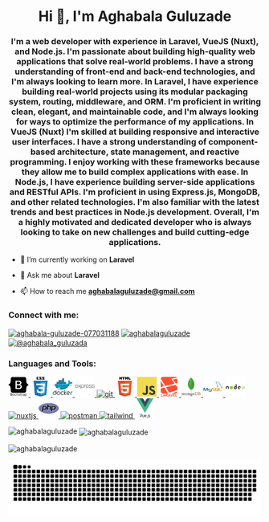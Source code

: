 <h1 align="center">Hi 👋, I'm Aghabala Guluzade</h1>
<h3 align="center">I'm a web developer with experience in Laravel, VueJS (Nuxt), and Node.js. I'm passionate about building high-quality web applications that solve real-world problems. I have a strong understanding of front-end and back-end technologies, and I'm always looking to learn more. In Laravel, I have experience building real-world projects using its modular packaging system, routing, middleware, and ORM. I'm proficient in writing clean, elegant, and maintainable code, and I'm always looking for ways to optimize the performance of my applications. In VueJS (Nuxt) I'm skilled at building responsive and interactive user interfaces. I have a strong understanding of component-based architecture, state management, and reactive programming. I enjoy working with these frameworks because they allow me to build complex applications with ease. In Node.js, I have experience building server-side applications and RESTful APIs. I'm proficient in using Express.js, MongoDB, and other related technologies. I'm also familiar with the latest trends and best practices in Node.js development. Overall, I'm a highly motivated and dedicated developer who is always looking to take on new challenges and build cutting-edge applications.</h3>

- 🔭 I’m currently working on **Laravel**

- 💬 Ask me about **Laravel**

- 📫 How to reach me **aghabalaguluzade@gmail.com**

<h3 align="left">Connect with me:</h3>
<p align="left">
<a href="https://linkedin.com/in/aghabala-guluzade-077031188" target="blank"><img align="center" src="https://raw.githubusercontent.com/rahuldkjain/github-profile-readme-generator/master/src/images/icons/Social/linked-in-alt.svg" alt="aghabala-guluzade-077031188" height="30" width="40" /></a>
<a href="https://codesandbox.com/aghabalaguluzade" target="blank"><img align="center" src="https://raw.githubusercontent.com/rahuldkjain/github-profile-readme-generator/master/src/images/icons/Social/codesandbox.svg" alt="aghabalaguluzade" height="30" width="40" /></a>
<a href="https://medium.com/@aghabala_guluzada" target="blank"><img align="center" src="https://raw.githubusercontent.com/rahuldkjain/github-profile-readme-generator/master/src/images/icons/Social/medium.svg" alt="@aghabala_guluzada" height="30" width="40" /></a>
</p>

<h3 align="left">Languages and Tools:</h3>

<p align="left"> <a href="https://getbootstrap.com" target="_blank" rel="noreferrer"> <img src="https://raw.githubusercontent.com/devicons/devicon/master/icons/bootstrap/bootstrap-plain-wordmark.svg" alt="bootstrap" width="40" height="40"/> </a> <a href="https://www.w3schools.com/css/" target="_blank" rel="noreferrer"> <img src="https://raw.githubusercontent.com/devicons/devicon/master/icons/css3/css3-original-wordmark.svg" alt="css3" width="40" height="40"/> </a> <a href="https://www.docker.com/" target="_blank" rel="noreferrer"> <img src="https://raw.githubusercontent.com/devicons/devicon/master/icons/docker/docker-original-wordmark.svg" alt="docker" width="40" height="40"/> </a> <a href="https://expressjs.com" target="_blank" rel="noreferrer"> <img src="https://raw.githubusercontent.com/devicons/devicon/master/icons/express/express-original-wordmark.svg" alt="express" width="40" height="40"/> </a> <a href="https://git-scm.com/" target="_blank" rel="noreferrer"> <img src="https://www.vectorlogo.zone/logos/git-scm/git-scm-icon.svg" alt="git" width="40" height="40"/> </a> <a href="https://www.w3.org/html/" target="_blank" rel="noreferrer"> <img src="https://raw.githubusercontent.com/devicons/devicon/master/icons/html5/html5-original-wordmark.svg" alt="html5" width="40" height="40"/> </a> <a href="https://developer.mozilla.org/en-US/docs/Web/JavaScript" target="_blank" rel="noreferrer"> <img src="https://raw.githubusercontent.com/devicons/devicon/master/icons/javascript/javascript-original.svg" alt="javascript" width="40" height="40"/> </a> <a href="https://laravel.com/" target="_blank" rel="noreferrer"> <img src="https://raw.githubusercontent.com/devicons/devicon/master/icons/laravel/laravel-plain-wordmark.svg" alt="laravel" width="40" height="40"/> </a> <a href="https://www.mongodb.com/" target="_blank" rel="noreferrer"> <img src="https://raw.githubusercontent.com/devicons/devicon/master/icons/mongodb/mongodb-original-wordmark.svg" alt="mongodb" width="40" height="40"/> </a> <a href="https://www.mysql.com/" target="_blank" rel="noreferrer"> <img src="https://raw.githubusercontent.com/devicons/devicon/master/icons/mysql/mysql-original-wordmark.svg" alt="mysql" width="40" height="40"/> </a> <a href="https://nodejs.org" target="_blank" rel="noreferrer"> <img src="https://raw.githubusercontent.com/devicons/devicon/master/icons/nodejs/nodejs-original-wordmark.svg" alt="nodejs" width="40" height="40"/> </a> <a href="https://nuxtjs.org/" target="_blank" rel="noreferrer"> <img src="https://www.vectorlogo.zone/logos/nuxtjs/nuxtjs-icon.svg" alt="nuxtjs" width="40" height="40"/> </a> <a href="https://www.php.net" target="_blank" rel="noreferrer"> <img src="https://raw.githubusercontent.com/devicons/devicon/master/icons/php/php-original.svg" alt="php" width="40" height="40"/> </a> <a href="https://postman.com" target="_blank" rel="noreferrer"> <img src="https://www.vectorlogo.zone/logos/getpostman/getpostman-icon.svg" alt="postman" width="40" height="40"/> </a> <a href="https://tailwindcss.com/" target="_blank" rel="noreferrer"> <img src="https://www.vectorlogo.zone/logos/tailwindcss/tailwindcss-icon.svg" alt="tailwind" width="40" height="40"/> </a> <a href="https://vuejs.org/" target="_blank" rel="noreferrer"> <img src="https://raw.githubusercontent.com/devicons/devicon/master/icons/vuejs/vuejs-original-wordmark.svg" alt="vuejs" width="40" height="40"/> </a> </p>

<p><img align="left" src="https://github-readme-stats.vercel.app/api/top-langs?username=aghabalaguluzade&show_icons=true&locale=en&layout=compact" alt="aghabalaguluzade" /></p>

<p>&nbsp;<img align="center" src="https://github-readme-stats.vercel.app/api?username=aghabalaguluzade&show_icons=true&locale=en" alt="aghabalaguluzade" /></p>

<p><img align="center" src="https://github-readme-streak-stats.herokuapp.com/?user=aghabalaguluzade&" alt="aghabalaguluzade" /></p>

<picture>
  <source media="(prefers-color-scheme: dark)" srcset="https://raw.githubusercontent.com/aghabalaguluzade/aghabalaguluzade/output/github-contribution-grid-snake-dark.svg">
  <source media="(prefers-color-scheme: light)" srcset="https://raw.githubusercontent.com/aghabalaguluzade/aghabalaguluzade/output/github-contribution-grid-snake.svg">
  <img alt="github contribution grid snake animation" src="https://raw.githubusercontent.com/aghabalaguluzade/aghabalaguluzade/output/github-contribution-grid-snake.svg">
</picture>
